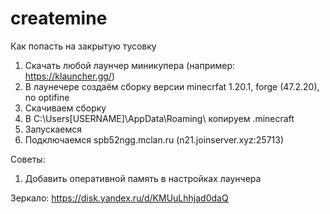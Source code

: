 # createmine
Как попасть на закрытую тусовку

1. Скачать любой лаунчер миникупера (например: https://klauncher.gg/)
2. В лаунечере создаём сборку версии minecrfat 1.20.1, forge (47.2.20), no optifine
3. Скачиваем сборку
3. В C:\Users\[USERNAME]\AppData\Roaming\ копируем .minecraft
4. Запускаемся
5. Подключаемся spb52ngg.mclan.ru (n21.joinserver.xyz:25713)

Советы:
1. Добавить оперативной память в настройках лаунчера

Зеркало:
https://disk.yandex.ru/d/KMUuLhhjad0daQ
